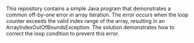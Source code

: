 This repository contains a simple Java program that demonstrates a common off-by-one error in array iteration. The error occurs when the loop counter exceeds the valid index range of the array, resulting in an ArrayIndexOutOfBoundsException. The solution demonstrates how to correct the loop condition to prevent this error.